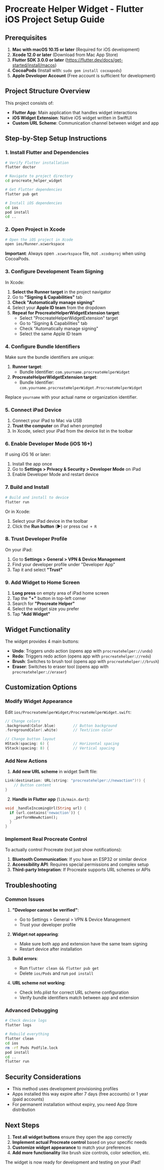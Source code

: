 # Procreate Helper Widget - Flutter iOS Project Setup Guide

## Prerequisites

1. **Mac with macOS 10.15 or later** (Required for iOS development)
2. **Xcode 12.0 or later** (Download from Mac App Store)
3. **Flutter SDK 3.0.0 or later** (https://flutter.dev/docs/get-started/install/macos)
4. **CocoaPods** (Install with: `sudo gem install cocoapods`)
5. **Apple Developer Account** (Free account is sufficient for development)

## Project Structure Overview

This project consists of:
- **Flutter App**: Main application that handles widget interactions
- **iOS Widget Extension**: Native iOS widget written in SwiftUI
- **Custom URL Scheme**: Communication channel between widget and app

## Step-by-Step Setup Instructions

### 1. Install Flutter and Dependencies

```bash
# Verify Flutter installation
flutter doctor

# Navigate to project directory
cd procreate_helper_widget

# Get Flutter dependencies
flutter pub get

# Install iOS dependencies
cd ios
pod install
cd ..
```

### 2. Open Project in Xcode

```bash
# Open the iOS project in Xcode
open ios/Runner.xcworkspace
```

**Important**: Always open `.xcworkspace` file, not `.xcodeproj` when using CocoaPods.

### 3. Configure Development Team Signing

In Xcode:

1. **Select the Runner target** in the project navigator
2. Go to **"Signing & Capabilities"** tab
3. **Check "Automatically manage signing"**
4. Select your **Apple ID team** from the dropdown
5. **Repeat for ProcreateHelperWidgetExtension target**:
   - Select "ProcreateHelperWidgetExtension" target
   - Go to "Signing & Capabilities" tab
   - Check "Automatically manage signing"
   - Select the same Apple ID team

### 4. Configure Bundle Identifiers

Make sure the bundle identifiers are unique:

1. **Runner target**:
   - Bundle Identifier: `com.yourname.procreateHelperWidget`
2. **ProcreateHelperWidgetExtension target**:
   - Bundle Identifier: `com.yourname.procreateHelperWidget.ProcreateHelperWidget`

Replace `yourname` with your actual name or organization identifier.

### 5. Connect iPad Device

1. Connect your iPad to Mac via USB
2. **Trust the computer** on iPad when prompted
3. In Xcode, select your iPad from the device list in the toolbar

### 6. Enable Developer Mode (iOS 16+)

If using iOS 16 or later:
1. Install the app once
2. Go to **Settings > Privacy & Security > Developer Mode** on iPad
3. Enable Developer Mode and restart device

### 7. Build and Install

```bash
# Build and install to device
flutter run
```

Or in Xcode:
1. Select your iPad device in the toolbar
2. Click the **Run button** (▶️) or press `Cmd + R`

### 8. Trust Developer Profile

On your iPad:
1. Go to **Settings > General > VPN & Device Management**
2. Find your developer profile under "Developer App"
3. Tap it and select **"Trust"**

### 9. Add Widget to Home Screen

1. **Long press** on empty area of iPad home screen
2. Tap the **"+"** button in top-left corner
3. Search for **"Procreate Helper"**
4. Select the widget size you prefer
5. Tap **"Add Widget"**

## Widget Functionality

The widget provides 4 main buttons:

- **Undo**: Triggers undo action (opens app with `procreatehelper://undo`)
- **Redo**: Triggers redo action (opens app with `procreatehelper://redo`)
- **Brush**: Switches to brush tool (opens app with `procreatehelper://brush`)
- **Eraser**: Switches to eraser tool (opens app with `procreatehelper://eraser`)

## Customization Options

### Modify Widget Appearance

Edit `ios/ProcreateHelperWidget/ProcreateHelperWidget.swift`:

```swift
// Change colors
.background(Color.blue)        // Button background
.foregroundColor(.white)       // Text/icon color

// Change button layout
HStack(spacing: 6) {           // Horizontal spacing
VStack(spacing: 8) {           // Vertical spacing
```

### Add New Actions

1. **Add new URL scheme** in widget Swift file:
```swift
Link(destination: URL(string: "procreatehelper://newaction")!) {
    // Button content
}
```

2. **Handle in Flutter app** (`lib/main.dart`):
```dart
void _handleIncomingUrl(String url) {
  if (url.contains('newaction')) {
    _performNewAction();
  }
}
```

### Implement Real Procreate Control

To actually control Procreate (not just show notifications):

1. **Bluetooth Communication**: If you have an ESP32 or similar device
2. **Accessibility API**: Requires special permissions and complex setup
3. **Third-party Integration**: If Procreate supports URL schemes or APIs

## Troubleshooting

### Common Issues

1. **"Developer cannot be verified"**:
   - Go to Settings > General > VPN & Device Management
   - Trust your developer profile

2. **Widget not appearing**:
   - Make sure both app and extension have the same team signing
   - Restart device after installation

3. **Build errors**:
   - Run `flutter clean && flutter pub get`
   - Delete `ios/Pods` and run `pod install`

4. **URL scheme not working**:
   - Check Info.plist for correct URL scheme configuration
   - Verify bundle identifiers match between app and extension

### Advanced Debugging

```bash
# Check device logs
flutter logs

# Rebuild everything
flutter clean
cd ios
rm -rf Pods Podfile.lock
pod install
cd ..
flutter run
```

## Security Considerations

- This method uses development provisioning profiles
- Apps installed this way expire after 7 days (free accounts) or 1 year (paid accounts)
- For permanent installation without expiry, you need App Store distribution

## Next Steps

1. **Test all widget buttons** ensure they open the app correctly
2. **Implement actual Procreate control** based on your specific needs
3. **Customize widget appearance** to match your preferences
4. **Add more functionality** like brush size controls, color selection, etc.

The widget is now ready for development and testing on your iPad!